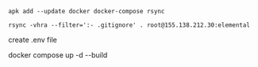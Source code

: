 ```
apk add --update docker docker-compose rsync

rsync -vhra --filter=':- .gitignore' . root@155.138.212.30:elemental
```

create .env file

docker compose up -d --build
